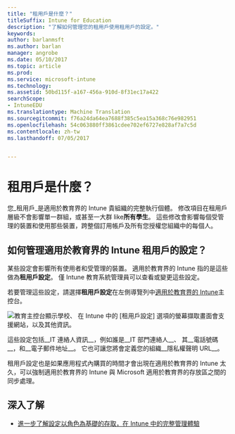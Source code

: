 ```yaml
---
title: "租用戶是什麼？"
titleSuffix: Intune for Education
description: "了解如何管理您的租用戶使用租用戶的設定。"
keywords: 
author: barlanmsft
ms.author: barlan
manager: angrobe
ms.date: 05/10/2017
ms.topic: article
ms.prod: 
ms.service: microsoft-intune
ms.technology: 
ms.assetid: 50bd115f-a167-456a-910d-8f31ec17a422
searchScope:
- IntuneEDU
ms.translationtype: Machine Translation
ms.sourcegitcommit: f76a24da64ea7688f385c5ea15a368c76e982951
ms.openlocfilehash: 54c063880ff3861cdee702ef6727e828af7a7c5d
ms.contentlocale: zh-tw
ms.lasthandoff: 07/05/2017


---
```


# <a name="what-are-tenants"></a>租用戶是什麼？

您_租用戶_是適用於教育界的 Intune 貴組織的完整執行個體。 修改項目在租用戶層級不會影響單一群組，或甚至一大群 like**所有學生**。 這些修改會影響每個受管理的裝置和使用那些裝置，跨整個訂用帳戶及所有您授權您組織中的每個人。

## <a name="how-do-i-manage-tenant-wide-settings-in-intune-for-education"></a>如何管理適用於教育界的 Intune 租用戶的設定？

某些設定會影響所有使用者和受管理的裝置。 適用於教育界的 Intune 指的是這些做為**租用戶設定**。 僅 Intune 教育系統管理員可以查看或變更這些設定。

若要管理這些設定，請選擇**租用戶設定**在左側導覽列中[適用於教育界的 Intune](https://intuneeducation.portal.azure.com)主控台。

  ![教育主控台顯示學校、 在 Intune 中的 [租用戶設定] 選項的螢幕擷取畫面會支援網站，以及其他資訊。 ](./media/tenant-001-settings-screen.png)

這些設定包括__IT 連絡人資訊__，例如誰是__IT 部門連絡人__、 其__電話號碼__，和__電子郵件地址__。 它也可讓您將會定義您的組織__隱私權聲明 URL__。

租用戶設定也是如果應用程式內購買的時間才會出現在適用於教育界的 Intune 太久，可以強制適用於教育界的 Intune 與 Microsoft 適用於教育界的存放區之間的同步處理。

## <a name="find-out-more"></a>深入了解

- [進一步了解設定以角色為基礎的存取，在 Intune 中的完整管理體驗](https://docs.microsoft.com/intune-azure/access-control/role-based-access-control)

